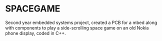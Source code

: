 # SPACEGAME

Second year embedded systems project, created a PCB for a mbed along with components to play a side-scrolling space game on an old Nokia phone display, coded in C++.
